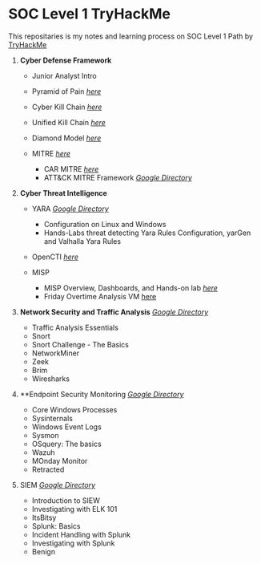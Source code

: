 # SOC Level 1 TryHackMe
This repositaries is my notes and learning process on SOC Level 1 Path by [TryHackMe](https://tryhackme.com/r/paths)

1. **Cyber Defense Framework**
     -  Junior Analyst Intro  
     -  Pyramid of Pain [_here_](https://github.com/KAmii-cxo/Pyramid-of-Pain)
     -  Cyber Kill Chain [_here_](https://github.com/KAmii-cxo/Cyber-Kill-Chain)
     -  Unified Kill Chain [_here_](https://github.com/KAmii-cxo/Unified-Kill-Chain)
     -  Diamond Model [_here_](https://github.com/KAmii-cxo/Diamond-Model)
     -  MITRE [_here_](https://github.com/KAmii-cxo/MITRE-ATT-CK)

         - CAR MITRE [_here_](https://github.com/KAmii-cxo/cyber-analytics-repository)
         - ATT&CK MITRE Framework [_Google Directory_](https://docs.google.com/document/d/1aUVHQrzFAkqdebzNEIKLWSApbIhnS0S9/edit?usp=drive_link&ouid=102943847364636206838&rtpof=true&sd=true)

2. **Cyber Threat Intelligence**
     - YARA [_Google Directory_](https://docs.google.com/document/d/15t-ltxc3rOv8nxS4by9kpoqx9aBmCVlT/edit?usp=drive_link&ouid=102943847364636206838&rtpof=true&sd=true)
        - Configuration on Linux and Windows
        - Hands-Labs threat detecting Yara Rules Configuration, yarGen and Valhalla Yara Rules
     - OpenCTI [_here_](https://github.com/KAmii-cxo/OpenCTI)

     - MISP
        - MISP Overview, Dashboards, and Hands-on lab [_here_](https://github.com/KAmii-cxo/MISP)
        - Friday Overtime Analysis VM [here](https://github.com/KAmii-cxo/Friday-Overtime-Analysis)
  
3. **Network Security and Traffic Analysis** [_Google Directory_](https://drive.google.com/drive/folders/1gklY8wbJSyNy7uBzD4lz0ivO4u5qXnr3?usp=drive_link)
      - Traffic Analysis Essentials
      - Snort
      - Snort Challenge - The Basics
      - NetworkMiner
      - Zeek            
      - Brim            
      - Wiresharks
  
4. **Endpoint Security Monitoring [_Google Directory_](https://drive.google.com/drive/folders/1-_d2HBVCcWWXjyCyEAJMjfZLFP22YGPV?usp=drive_link)
     - Core Windows Processes
     - Sysinternals
     - Windows Event Logs
     - Sysmon
     - OSquery: The basics
     - Wazuh
     - MOnday Monitor
     - Retracted

5. SIEM [_Google Directory_](https://drive.google.com/drive/folders/1LC4BPHQCmXeFCQLjRMn-KdSuO2z7lkRn?usp=drive_link)
     - Introduction to SIEW
     - Investigating with ELK 101
     - ItsBitsy
     - Splunk: Basics
     - Incident Handling with Splunk
     - Investigating with Splunk
     - Benign
